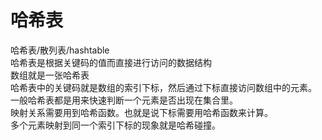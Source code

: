 # 哈希表  
哈希表/散列表/hashtable  
哈希表是根据关键码的值而直接进行访问的数据结构  
数组就是一张哈希表  
哈希表中的关键码就是数组的索引下标，然后通过下标直接访问数组中的元素。  
一般哈希表都是用来快速判断一个元素是否出现在集合里。  
映射关系需要用到哈希函数。也就是说下标需要用哈希函数来计算。  
多个元素映射到同一个索引下标的现象就是哈希碰撞。  


